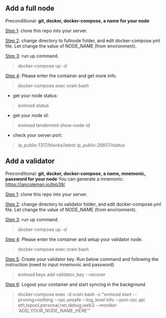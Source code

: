 ## Add a full node

Preconditional: <strong>git, docker, docker-compose, a name for your node</strong>

<ins>Step 1</ins>: clone this repo into your server.

<ins>Step 2</ins>: change directory to fullnode folder, and edit docker-compose.yml file. Let change the value of NODE_NAME (from environment).

<ins>Step 3</ins>: run up command.
> docker-compose up -d

<ins>Step 4</ins>: Please enter the container and get more info.
> docker-compose exec orain bash

- get your node status: 
> evmosd status
* get your node id:
> evmosd tendermint show-node-id
* check your server port:
> ip_public:1317/blocks/latest
> ip_public:26657/status

## Add a validator

Preconditional: <strong>git, docker, docker-compose, a name, mnemonic, password for your node</strong> You can generate a mnemonic: https://iancoleman.io/bip39/

<ins>Step 1</ins>: clone this repo into your server.

<ins>Step 2</ins>: change directory to validator folder, and edit docker-compose.yml file. Let change the value of NODE_NAME (from environment).

<ins>Step 3</ins>: run up command.
> docker-compose up -d

<ins>Step 4</ins>: Please enter the container and setup your validator node.
> docker-compose exec orain bash

<ins>Step 5</ins>: Create your validator key. Run below command and following the instruction (need to input mnemonic and password)
> evmosd keys add validator_key --recover

<ins>Step 6</ins>: Logout your container and start syncing in the background
> docker-compose exec -d orain bash -c "evmosd start --pruning=nothing --rpc.unsafe --log_level info --json-rpc.api eth,txpool,personal,net,debug,web3 --moniker 'ADD_YOUR_NODE_NAME_HERE'"
